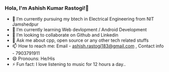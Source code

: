 ### Hola, I'm Ashish Kumar Rastogi!👋


- 🔭 I’m currently pursuing my btech in Electrical Engineering from NIT Jamshedpur
- 🌱 I’m currently learning Web devlopment / Android Development
- 👯 I’m looking to collaborate on Github and Linkedin
- 💬 Ask me about cpp, open source or any other tech related stuffs
- 📫 How to reach me: Email - ashish.rastogi183@gmail.com , Contact info - 7903791911
- 😄 Pronouns: He/His
- ⚡ Fun fact: I love listening to music for 12 hours a day..


